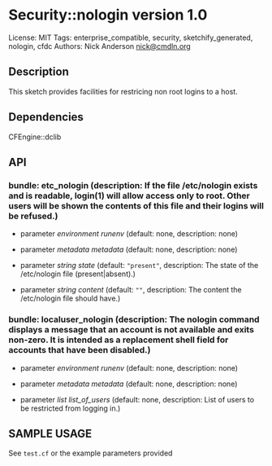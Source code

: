 # Security::nologin version 1.0

License: MIT
Tags: enterprise_compatible, security, sketchify_generated, nologin, cfdc
Authors: Nick Anderson <nick@cmdln.org>

## Description
This sketch provides facilities for restricing non root logins to a host.

## Dependencies
CFEngine::dclib

## API
### bundle: etc_nologin (description: If the file /etc/nologin exists and is readable, login(1) will allow access only to root. Other users will be shown the contents of this file and their logins will be refused.)
* parameter _environment_ *runenv* (default: none, description: none)

* parameter _metadata_ *metadata* (default: none, description: none)

* parameter _string_ *state* (default: `"present"`, description: The state of the /etc/nologin file (present|absent).)

* parameter _string_ *content* (default: `""`, description: The content the /etc/nologin file should have.)

### bundle: localuser_nologin (description: The nologin command displays a message that an account is not available and exits non-zero. It is intended as a replacement shell field for accounts that have been disabled.)
* parameter _environment_ *runenv* (default: none, description: none)

* parameter _metadata_ *metadata* (default: none, description: none)

* parameter _list_ *list_of_users* (default: none, description: List of users to be restricted from logging in.)


## SAMPLE USAGE
See `test.cf` or the example parameters provided

